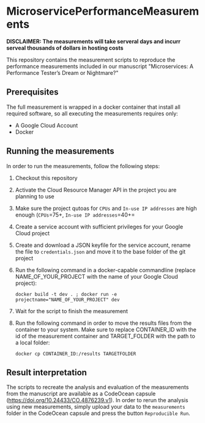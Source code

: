 # MicroservicePerformanceMeasurements
**DISCLAIMER: The measurements will take serveral days and incurr serveal thousands of dollars in hosting costs**

This repository contains the measurement scripts to reproduce the performance measurements included in our manuscript "Microservices: A Performance Tester’s Dream or Nightmare?"

## Prerequisites ##
The full measurement is wrapped in a docker container that install all required software, so all executing the measurements requires only:
* A Google Cloud Account
* Docker 

## Running the measurements ##
In order to run the measurements, follow the following steps:
1. Checkout this repository
2. Activate the Cloud Resource Manager API in the project you are planning to use
3. Make sure the project qutoas for `CPUs` and `In-use IP addresses` are high enough (`CPUs`=75+, `In-use IP addresses`=40+=
3. Create a service account with sufficient privileges for your Google Cloud project
4. Create and download a JSON keyfile for the service account, rename the file to `credentials.json` and move it to the base folder of the git project
5. Run the following command in a docker-capable commandline (replace NAME_OF_YOUR_PROJECT with the name of your Google Cloud project):

   `docker build -t dev . ; docker run -e projectname="NAME_OF_YOUR_PROJECT" dev`
6. Wait for the script to finish the measurement
7. Run the following command in order to move the results files from the container to your system. Make sure to replace CONTAINER_ID with the id of the measurement container and TARGET_FOLDER with the path to a local folder:

   `docker cp CONTAINER_ID:/results TARGETFOLDER`

## Result interpretation ##
The scripts to recreate the analysis and evaluation of the measurements from the manuscript are available as a CodeOcean capsule (https://doi.org/10.24433/CO.4876239.v1). In order to rerun the analysis using new measurements, simply upload your data to the `measurements` folder in the CodeOcean capsule and press the button `Reproducible Run`. 
